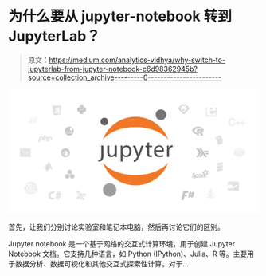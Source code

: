 # 为什么要从 jupyter-notebook 转到 JupyterLab？

> 原文：<https://medium.com/analytics-vidhya/why-switch-to-jupyterlab-from-jupyter-notebook-c6d98362945b?source=collection_archive---------0----------------------->

![](img/4d314e83cecf07568feec914d215c043.png)

首先，让我们分别讨论实验室和笔记本电脑，然后再讨论它们的区别。

Jupyter notebook 是一个基于网络的交互式计算环境，用于创建 Jupyter Notebook 文档。它支持几种语言，如 Python (IPython)、Julia、R 等。主要用于数据分析、数据可视化和其他交互式探索性计算。对于…
